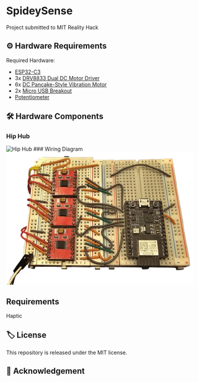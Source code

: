 # SpideySense
Project submitted to MIT Reality Hack 



## ⚙️ Hardware Requirements
Required Hardware:
* [ESP32-C3](https://www.digikey.com/en/products/detail/espressif-systems/ESP32-C3-DEVKITM-1U/15198974?gQT=2)
* 3x [DRV8833 Dual DC Motor Driver](https://electropeak.com/drv8833-dual-motor-driver)
* 6x [DC Pancake-Style Vibration Motor](https://www.digikey.com/en/products/detail/adafruit-industries-llc/1201/5353637?gQT=1)
* 2x [Micro USB Breakout](https://www.sparkfun.com/sparkfun-microb-usb-breakout.html?gQT=1)
* [Potentiometer](https://www.digikey.com/en/products/detail/cts-electrocomponents/026TB32R103B1A1/203780)

## 🛠️ Hardware Components
### Hip Hub
<img src="Images/Circuit Box.gif" alt="Hip Hub" width="\linewidth"/>
### Wiring Diagram
<img src="Images/Spidey_circuit.png" alt="Circuit Design" width="\linewidth"/>

## Requirements
Haptic

## 🏷️ License
This repository is released under the MIT license.

## 🙏 Acknowledgement